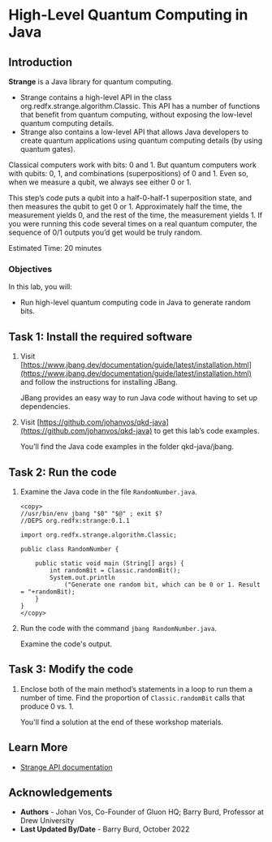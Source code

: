 # High-Level Quantum Computing in Java

## Introduction

**Strange** is a Java library for quantum computing. 

* Strange contains a high-level API in the class org.redfx.strange.algorithm.Classic. This API has  a number of functions that benefit from quantum computing, without exposing the low-level quantum computing details.
* Strange also contains a low-level API that allows Java developers to create quantum applications using quantum computing details (by using quantum gates).

Classical computers work with bits: 0 and 1. But quantum computers work with qubits: 0, 1, and combinations (superpositions) of 0 and 1. Even so, when we measure a qubit, we always see either 0 or 1.

This step’s code puts a qubit into a half-0-half-1 superposition state, and then measures the qubit to get 0 or 1. Approximately half the time, the measurement yields 0, and the rest of the time, the measurement yields 1. If you were running this code several times on a real quantum computer, the sequence of 0/1 outputs you’d get would be truly random.


Estimated Time: 20 minutes

### Objectives

In this lab, you will:
* Run high-level quantum computing code in Java to generate random bits.


## Task 1: Install the required software

1. Visit [https://www.jbang.dev/documentation/guide/latest/installation.html](https://www.jbang.dev/documentation/guide/latest/installation.html) and follow the instructions for installing JBang.

	JBang provides an easy way to run Java code without having to set up dependencies.

2. Visit [https://github.com/johanvos/qkd-java](https://github.com/johanvos/qkd-java) to get this lab’s code examples.

   You’ll find the Java code examples in the folder qkd-java/jbang.

## Task 2: Run the code

1. Examine the Java code in the file `RandomNumber.java`.

	```
	<copy>
	//usr/bin/env jbang "$0" "$@" ; exit $?
	//DEPS org.redfx:strange:0.1.1
	
	import org.redfx.strange.algorithm.Classic;
	
	public class RandomNumber {
	
		public static void main (String[] args) {
			int randomBit = Classic.randomBit();
			System.out.println
				("Generate one random bit, which can be 0 or 1. Result = "+randomBit);
		}
	}
	</copy>
    ```

2. Run the code with the command `jbang RandomNumber.java`.

   Examine the code's output.

## Task 3: Modify the code

1. Enclose both of the main method’s statements in a loop to run them a number of time. Find the proportion of `Classic.randomBit` calls that produce 0 vs. 1.

   You'll find a solution at the end of these workshop materials.

## Learn More

* [Strange API documentation](https://redfx-quantum.github.io/strange/apidocs/)

## Acknowledgements
* **Authors** - Johan Vos, Co-Founder of Gluon HQ; Barry Burd, Professor at Drew University
* **Last Updated By/Date** - Barry Burd, October 2022


